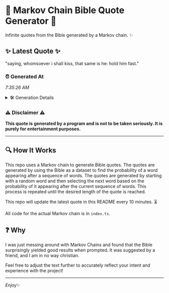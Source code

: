# 📖 Markov Chain Bible Quote Generator 📖

Infinite quotes from the Bible generated by a Markov chain. ✨

## ✨ Latest Quote ✨
"saying, whomsoever i shall kiss, that same is he: hold him fast."

### ⏰ Generated At
*7:35:26 AM*

<details>
    <summary>🛠️ Generation Details</summary>
    <p>
        <strong>🌱 Seed:</strong> saying,<br>
        <strong>🔄 Iterations:</strong> 11<br>
        <strong>📜 Context History:</strong><br>[ saying, ]: whomsoever<br>[ saying,, whomsoever ]: i<br>[ saying,, whomsoever, i ]: shall<br>[ saying,, whomsoever, i, shall ]: kiss,<br>[ saying,, whomsoever, i, shall, kiss, ]: that<br>[ saying,, whomsoever, i, shall, kiss,, that ]: same<br>[ whomsoever, i, shall, kiss,, that, same ]: is<br>[ i, shall, kiss,, that, same, is ]: he:<br>[ shall, kiss,, that, same, is, he: ]: hold<br>[ kiss,, that, same, is, he:, hold ]: him<br>[ that, same, is, he:, hold, him ]: fast.<br>
    </p>
</details>

### ⚠️ Disclaimer ⚠️
**This quote is generated by a program and is not to be taken seriously. It is purely for entertainment purposes.**

---

## 🔍 How It Works

This repo uses a Markov chain to generate Bible quotes. The quotes are generated by using the Bible as a dataset to find the probability of a word appearing after a sequence of words. The quotes are generated by starting with a random word and then selecting the next word based on the probability of it appearing after the current sequence of words. This process is repeated until the desired length of the quote is reached.

This repo will update the latest quote in this README every 10 minutes. ⏳

All code for the actual Markov chain is in `index.ts`.

## ❓ Why

I was just messing around with Markov Chains and found that the Bible surprisingly yielded good results when prompted. 
It was suggested by a friend, and I am in no way christian.

Feel free to adjust the text further to accurately reflect your intent and experience with the project!

---

*Enjoy*✨
